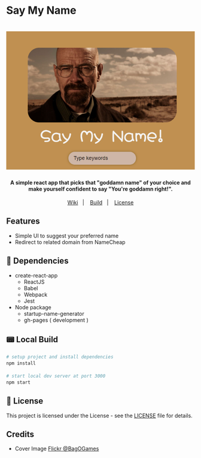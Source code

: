 # Say My Name

<h1 align="center">
    <img alt="Breaking Bad" src="assets\header.png" width="600px" />
    <br>
</h1>

<h4 align="center">
  A simple react app that picks that "goddamn name" of your choice and make yourself confident to say "You're goddamn right!". 
</h4>

<p align="center">
  <a href="#">Wiki</a>&nbsp;&nbsp;&nbsp;|&nbsp;&nbsp;&nbsp;
  <a href="#">Build</a>&nbsp;&nbsp;&nbsp;|&nbsp;&nbsp;&nbsp;
  <a href="#">License</a>
</p>

## Features

-   Simple UI to suggest your preferred name
-   Redirect to related domain from NameCheap

## :space_invader: Dependencies

-   create-react-app
    -   ReactJS
    -   Babel
    -   Webpack
    -   Jest
-   Node package
    -   startup-name-generator
    -   gh-pages ( development )

## :pager: Local Build

```sh
# setup project and install dependencies
npm install

# start local dev server at port 3000
npm start
```

## :memo: License

This project is licensed under the <To-Be-Added> License - see the [LICENSE](#) file for details.

## Credits

-   Cover Image [Flickr @BagOGames](https://www.flickr.com/photos/bagogames)

